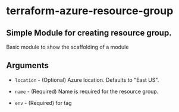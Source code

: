 # terraform-azure-resource-group

## Simple Module for creating resource group. 

Basic module to show the scaffolding of a module


## Arguments

* `location` - (Optional) Azure location. Defaults to "East US".

* `name` - (Required) Name is required for the resource group.

* `env` - (Required) for tag

